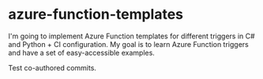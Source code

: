 # azure-function-templates

I'm going to implement Azure Function templates for different triggers in C# and Python + CI configuration.
My goal is to learn Azure Function triggers and have a set of easy-accessible examples.

Test co-authored commits.
